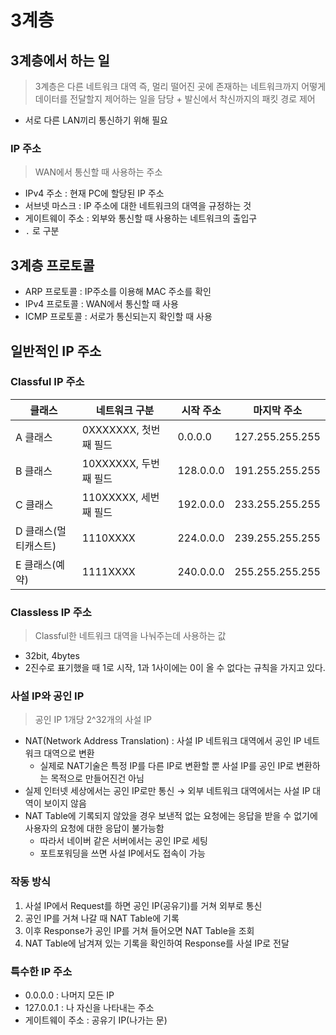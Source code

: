 # 3계층

## 3계층에서 하는 일

> 3계층은 다른 네트워크 대역 즉, 멀리 떨어진 곳에 존재하는 네트워크까지 어떻게 데이터를 전달할지 제어하는 일을 담당 + 발신에서 착신까지의 패킷 경로 제어
> 
- 서로 다른 LAN끼리 통신하기 위해 필요

### IP 주소

> WAN에서 통신할 때 사용하는 주소
> 
- IPv4 주소 : 현재 PC에 할당된 IP 주소
- 서브넷 마스크 : IP 주소에 대한 네트워크의 대역을 규정하는 것
- 게이트웨이 주소 : 외부와 통신할 때 사용하는 네트워크의 출입구
- `.` 로 구분

## 3계층 프로토콜

- ARP 프로토콜 : IP주소를 이용해 MAC 주소를 확인
- IPv4 프로토콜 : WAN에서 통신할 때 사용
- ICMP 프로토콜 : 서로가 통신되는지 확인할 때 사용

## 일반적인 IP 주소

### Classful IP 주소

| 클래스 | 네트워크 구분 | 시작 주소 | 마지막 주소 |
| --- | --- | --- | --- |
| A 클래스 | 0XXXXXXX, 첫번째 필드 | 0.0.0.0 | 127.255.255.255 |
| B 클래스 | 10XXXXXX, 두번째 필드 | 128.0.0.0 | 191.255.255.255 |
| C 클래스 | 110XXXXX, 세번째 필드 | 192.0.0.0 | 233.255.255.255 |
| D 클래스(멀티캐스트) | 1110XXXX | 224.0.0.0 | 239.255.255.255 |
| E 클래스(예약) | 1111XXXX | 240.0.0.0 | 255.255.255.255 |

### Classless IP 주소

> Classful한 네트워크 대역을 나눠주는데 사용하는 값
> 
- 32bit,  4bytes
- 2진수로 표기했을 때 1로 시작, 1과 1사이에는 0이 올 수 없다는 규칙을 가지고 있다.

### 사설 IP와 공인 IP

> 공인 IP 1개당 2^32개의 사설 IP
> 
- NAT(Network Address Translation) : 사설 IP 네트워크 대역에서 공인 IP 네트워크 대역으로 변환
    - 실제로 NAT기술은 특정 IP를 다른 IP로 변환할 뿐 사설 IP를 공인 IP로 변환하는 목적으로 만들어진건 아님
- 실제 인터넷 세상에서는 공인 IP로만 통신 → 외부 네트워크 대역에서는 사설 IP 대역이 보이지 않음
- NAT Table에 기록되지 않았을 경우 보낸적 없는 요청에는 응답을 받을 수 없기에 사용자의 요청에 대한 응답이 불가능함
    - 따라서 네이버 같은 서버에서는 공인 IP로 세팅
    - 포트포워딩을 쓰면 사설 IP에서도 접속이 가능

### 작동 방식

1. 사설 IP에서 Request를 하면 공인 IP(공유기)를 거쳐 외부로 통신
2. 공인 IP를 거쳐 나갈 때 NAT Table에 기록
3. 이후 Response가 공인 IP를 거쳐 들어오면 NAT Table을 조회
4. NAT Table에 남겨져 있는 기록을 확인하여 Response를 사설 IP로 전달

### 특수한 IP 주소

- 0.0.0.0 : 나머지 모든 IP
- 127.0.0.1 : 나 자신을 나타내는 주소
- 게이트웨이 주소 : 공유기 IP(나가는 문)